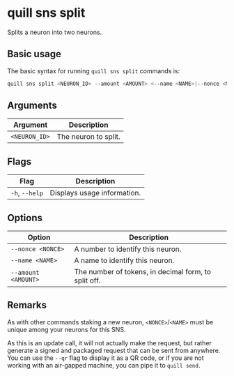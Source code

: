 # quill sns split

Splits a neuron into two neurons.

## Basic usage

The basic syntax for running `quill sns split` commands is:

```bash
quill sns split <NEURON_ID> --amount <AMOUNT> <--name <NAME>|--nonce <NONCE>> [option]
```

## Arguments

| Argument      | Description          |
|---------------|----------------------|
| `<NEURON_ID>` | The neuron to split. |


## Flags

| Flag           | Description                 |
|----------------|-----------------------------|
| `-h`, `--help` | Displays usage information. |

## Options

| Option              | Description                                          |
|---------------------|------------------------------------------------------|
| `--nonce <NONCE>`   | A number to identify this neuron.                    |
| `--name <NAME>`     | A name to identify this neuron.                      |
| `--amount <AMOUNT>` | The number of tokens, in decimal form, to split off. |

## Remarks

As with other commands staking a new neuron, `<NONCE>`/`<NAME>` must be unique among your neurons for this SNS.

As this is an update call, it will not actually make the request, but rather generate a signed and packaged request that can be sent from anywhere. You can use the `--qr` flag to display it as a QR code, or if you are not working with an air-gapped machine, you can pipe it to `quill send`.
